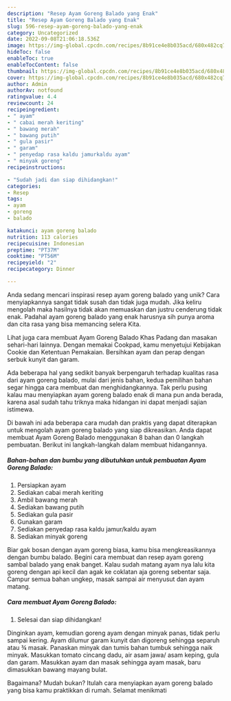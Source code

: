 ```yaml
---
description: "Resep Ayam Goreng Balado yang Enak"
title: "Resep Ayam Goreng Balado yang Enak"
slug: 596-resep-ayam-goreng-balado-yang-enak
category: Uncategorized
date: 2022-09-08T21:06:18.536Z
image: https://img-global.cpcdn.com/recipes/8b91ce4e8b035acd/680x482cq70/ayam-goreng-balado-foto-resep-utama.jpg
hideToc: false
enableToc: true
enableTocContent: false
thumbnail: https://img-global.cpcdn.com/recipes/8b91ce4e8b035acd/680x482cq70/ayam-goreng-balado-foto-resep-utama.jpg
cover: https://img-global.cpcdn.com/recipes/8b91ce4e8b035acd/680x482cq70/ayam-goreng-balado-foto-resep-utama.jpg
author: Admin
authorAv: notfound
ratingvalue: 4.4
reviewcount: 24
recipeingredient:
- " ayam"
- " cabai merah keriting"
- " bawang merah"
- " bawang putih"
- " gula pasir"
- " garam"
- " penyedap rasa kaldu jamurkaldu ayam"
- " minyak goreng"
recipeinstructions:

- "Sudah jadi dan siap dihidangkan!"
categories:
- Resep
tags:
- ayam
- goreng
- balado

katakunci: ayam goreng balado 
nutrition: 113 calories
recipecuisine: Indonesian
preptime: "PT37M"
cooktime: "PT56M"
recipeyield: "2"
recipecategory: Dinner

---
```





Anda sedang mencari inspirasi resep ayam goreng balado yang unik? Cara menyiapkannya sangat tidak susah dan tidak juga mudah. Jika keliru mengolah maka hasilnya tidak akan memuaskan dan justru cenderung tidak enak. Padahal ayam goreng balado yang enak harusnya sih punya aroma dan cita rasa yang bisa memancing selera Kita.





Lihat juga cara membuat Ayam Goreng Balado Khas Padang dan masakan sehari-hari lainnya. Dengan memakai Cookpad, kamu menyetujui Kebijakan Cookie dan Ketentuan Pemakaian. Bersihkan ayam dan perap dengan serbuk kunyit dan garam.

Ada beberapa hal yang sedikit banyak berpengaruh terhadap kualitas rasa dari ayam goreng balado, mulai dari jenis bahan, kedua pemilihan bahan segar hingga cara membuat dan menghidangkannya. Tak perlu pusing kalau mau menyiapkan ayam goreng balado enak di mana pun anda berada, karena asal sudah tahu triknya maka hidangan ini dapat menjadi sajian istimewa.






Di bawah ini ada beberapa cara mudah dan praktis yang dapat diterapkan untuk mengolah ayam goreng balado yang siap dikreasikan. Anda dapat membuat Ayam Goreng Balado menggunakan 8 bahan dan 0 langkah pembuatan. Berikut ini langkah-langkah dalam membuat hidangannya.

<!--inarticleads1-->

##### Bahan-bahan dan bumbu yang dibutuhkan untuk pembuatan Ayam Goreng Balado:

1. Persiapkan  ayam
1. Sediakan  cabai merah keriting
1. Ambil  bawang merah
1. Sediakan  bawang putih
1. Sediakan  gula pasir
1. Gunakan  garam
1. Sediakan  penyedap rasa kaldu jamur/kaldu ayam
1. Sediakan  minyak goreng


Biar gak bosan dengan ayam goreng biasa, kamu bisa mengkreasikannya dengan bumbu balado. Begini cara membuat dan resep ayam goreng sambal balado yang enak banget. Kalau sudah matang ayam nya lalu kita goreng dengan api kecil dan agak ke coklatan aja goreng sebentar saja. Campur semua bahan ungkep, masak sampai air menyusut dan ayam matang. 

<!--inarticleads2-->

##### Cara membuat Ayam Goreng Balado:


1. Selesai dan siap dihidangkan!

Dinginkan ayam, kemudian goreng ayam dengan minyak panas, tidak perlu sampai kering. Ayam dilumur garam kunyit dan digoreng sehingga separuh atau ¾ masak. Panaskan minyak dan tumis bahan tumbuk sehingga naik minyak. Masukkan tomato cincang dadu, air asam jawa/ asam keping, gula dan garam. Masukkan ayam dan masak sehingga ayam masak, baru dimasukkan bawang mayang bulat. 

Bagaimana? Mudah bukan? Itulah cara menyiapkan ayam goreng balado yang bisa kamu praktikkan di rumah. Selamat menikmati
